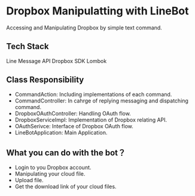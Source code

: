 # Dropbox Manipulatting with LineBot
Accessing and Manipulating Dropbox by simple text command.
## Tech Stack
Line Message API
Dropbox SDK
Lombok

## Class Responsibility 
* CommandAction: Including implementations of each command.
* CommandController: In cahrge of replying messaging and dispatching command.
* DropboxOAuthController: Handling  OAuth flow.
* DropboxServiceImpl: Implementation of Dropbox relating API.
* OAuthSerivce: Interface of Dropbox OAuth flow.
* LineBotApplication: Main Application.

## What you can do with the bot？
* Login to you Dropbox account.
* Manipulating your cloud file.
* Upload file.
* Get the download link of your cloud files.
